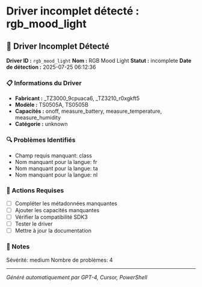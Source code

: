 # Driver incomplet détecté : rgb_mood_light

## 🚨 Driver Incomplet Détecté

**Driver ID :** `rgb_mood_light`
**Nom :** RGB Mood Light
**Statut :** incomplete
**Date de détection :** 2025-07-25 06:12:36

### 📋 Informations du Driver
- **Fabricant :** _TZ3000_9cpuaca6, _TZ3210_r0xgkft5
- **Modèle :** TS0505A, TS0505B
- **Capacités :** onoff, measure_battery, measure_temperature, measure_humidity
- **Catégorie :** unknown

### 🔍 Problèmes Identifiés
- Champ requis manquant: class
- Nom manquant pour la langue: fr
- Nom manquant pour la langue: ta
- Nom manquant pour la langue: nl

### 🎯 Actions Requises
- [ ] Compléter les métadonnées manquantes
- [ ] Ajouter les capacités manquantes
- [ ] Vérifier la compatibilité SDK3
- [ ] Tester le driver
- [ ] Mettre à jour la documentation

### 📝 Notes
Sévérité: medium
Nombre de problèmes: 4

---
*Généré automatiquement par GPT-4, Cursor, PowerShell*

